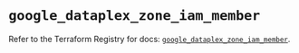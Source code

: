 # `google_dataplex_zone_iam_member`

Refer to the Terraform Registry for docs: [`google_dataplex_zone_iam_member`](https://registry.terraform.io/providers/hashicorp/google/6.49.3/docs/resources/dataplex_zone_iam_member).
